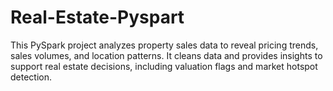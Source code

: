 # Real-Estate-Pyspart
This PySpark project analyzes property sales data to reveal pricing trends, sales volumes, and location patterns. It cleans data and provides insights to support real estate decisions, including valuation flags and market hotspot detection.
